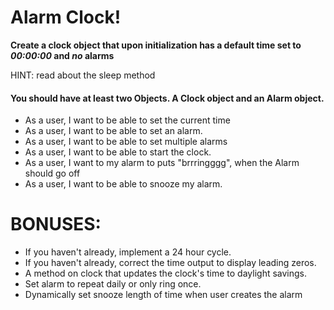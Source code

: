 # Alarm Clock!

**Create a clock object that upon initialization has a default time set to *00:00:00* and *no* alarms**

HINT: read about the sleep method

#### You should have at least two Objects. A Clock object and an Alarm object.


- As a user, I want to be able to set the current time
- As a user, I want to be able to set an alarm.
- As a user, I want to be able to set multiple alarms 
- As a user, I want to be able to start the clock. 
- As a user, I want to my alarm to puts "brrringggg", when the Alarm should go off
- As a user, I want to be able to snooze my alarm.



# BONUSES:
   - If you haven't already, implement a 24 hour cycle.
   - If you haven't already, correct the time output to display leading zeros.
   - A method on clock that updates the clock's time to daylight savings.
   - Set alarm to repeat daily or only ring once.
   - Dynamically set snooze length of time when user creates the alarm
  